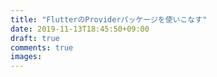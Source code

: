 ```yaml
---
title: "FlutterのProviderパッケージを使いこなす"
date: 2019-11-13T18:45:50+09:00
draft: true
comments: true
images:
---
```

